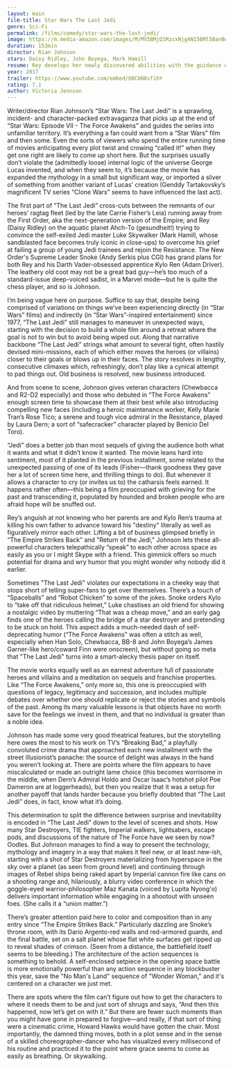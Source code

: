 ```yaml
---
layout: main
film-title: Star Wars The Last Jedi
genre: Sci-Fi
permalink: /films/comedy/star-wars-the-last-jedi/
image: https://m.media-amazon.com/images/M/MV5BMjQ1MzcxNjg4N15BMl5BanBnXkFtZTgwNzgwMjY4MzI@._V1_UX182_CR0,0,182,268_AL_.jpg
duration: 153min
director: Rian Johnson
stars: Daisy Ridley, John Boyega, Mark Hamill 
resume: Rey develops her newly discovered abilities with the guidance of Luke Skywalker, who is unsettled by the strength of her powers. Meanwhile, the Resistance prepares for battle with the First Order.
year: 2017
trailer: https://www.youtube.com/embed/Q0CbN8sfihY
rating: 7.1
author: Victoria Jennson
---
```


Writer/director Rian Johnson’s “Star Wars: The Last Jedi” is a sprawling, incident- and character-packed extravaganza that picks up at the end of “Star Wars: Episode VII - The Force Awakens” and guides the series into unfamiliar territory. It’s everything a fan could want from a “Star Wars” film and then some. Even the sorts of viewers who spend the entire running time of movies anticipating every plot twist and crowing “called it!” when they get one right are likely to come up short here. But the surprises usually don’t violate the (admittedly loose) internal logic of the universe George Lucas invented, and when they seem to, it’s because the movie has expanded the mythology in a small but significant way, or imported a sliver of something from another variant of Lucas’ creation (Genddy Tartakovsky’s magnificent TV series “Clone Wars” seems to have influenced the last act).  

The first part of “The Last Jedi” cross-cuts between the remnants of our heroes’ ragtag fleet (led by the late Carrie Fisher’s Leia) running away from the First Order, aka the next-generation version of the Empire; and Rey (Daisy Ridley) on the aquatic planet Ahch-To (gesundheit!) trying to convince the self-exiled Jedi master Luke Skywalker (Mark Hamill, whose sandblasted face becomes truly iconic in close-ups) to overcome his grief at failing a group of young Jedi trainees and rejoin the Resistance. The New Order's Supreme Leader Snoke (Andy Serkis plus CGI) has grand plans for both Rey and his Darth Vader-obsessed apprentice Kylo Ren (Adam Driver). The leathery old coot may not be a great bad guy—he’s too much of a standard-issue deep-voiced sadist, in a Marvel mode—but he is quite the chess player, and so is Johnson.   

I’m being vague here on purpose. Suffice to say that, despite being comprised of variations on things we’ve been experiencing directly (in “Star Wars” films) and indirectly (in “Star Wars”-inspired entertainment) since 1977, “The Last Jedi” still manages to maneuver in unexpected ways, starting with the decision to build a whole film around a retreat where the goal is not to win but to avoid being wiped out. Along that narrative backbone “The Last Jedi” strings what amount to several tight, often hastily devised mini-missions, each of which either moves the heroes (or villains) closer to their goals or blows up in their faces. The story resolves in lengthy, consecutive climaxes which, refreshingly, don’t play like a cynical attempt to pad things out. Old business is resolved, new business introduced. 

And from scene to scene, Johnson gives veteran characters (Chewbacca and R2-D2 especially) and those who debuted in “The Force Awakens” enough screen time to showcase them at their best while also introducing compelling new faces (including a heroic maintenance worker, Kelly Marie Tran’s Rose Tico; a serene and tough vice admiral in the Resistance, played by Laura Dern; a sort of “safecracker” character played by Benicio Del Toro). 

“Jedi” does a better job than most sequels of giving the audience both what it wants and what it didn’t know it wanted. The movie leans hard into sentiment, most of it planted in the previous installment, some related to the unexpected passing of one of its leads (Fisher—thank goodness they gave her a lot of screen time here, and thrilling things to do). But whenever it allows a character to cry (or invites us to) the catharsis feels earned. It happens rather often—this being a film preoccupied with grieving for the past and transcending it, populated by hounded and broken people who are afraid hope will be snuffed out.  

Rey’s anguish at not knowing who her parents are and Kylo Ren’s trauma at killing his own father to advance toward his "destiny" literally as well as figuratively mirror each other. Lifting a bit of business glimpsed briefly in “The Empire Strikes Back” and "Return of the Jedi," Johnson lets these all-powerful characters telepathically “speak” to each other across space as easily as you or I might Skype with a friend. This gimmick offers so much potential for drama and wry humor that you might wonder why nobody did it earlier. 

Sometimes "The Last Jedi" violates our expectations in a cheeky way that stops short of telling super-fans to get over themselves. There’s a touch of “Spaceballs” and “Robot Chicken” to some of the jokes. Snoke orders Kylo to “take off that ridiculous helmet,” Luke chastises an old friend for showing a nostalgic video by muttering “That was a cheap move,” and an early gag finds one of the heroes calling the bridge of a star destroyer and pretending to be stuck on hold. This aspect adds a much-needed dash of self-deprecating humor (“The Force Awakens” was often a stitch as well, especially when Han Solo, Chewbacca, BB-8 and John Boyega’s James Garner-like hero/coward Finn were onscreen), but without going so meta that "The Last Jedi" turns into a smart-alecky thesis paper on itself. 

The movie works equally well as an earnest adventure full of passionate heroes and villains and a meditation on sequels and franchise properties. Like “The Force Awakens,” only more so, this one is preoccupied with questions of legacy, legitimacy and succession, and includes multiple debates over whether one should replicate or reject the stories and symbols of the past. Among its many valuable lessons is that objects have no worth save for the feelings we invest in them, and that no individual is greater than a noble idea.

Johnson has made some very good theatrical features, but the storytelling here owes the most to his work on TV’s “Breaking Bad,” a playfully convoluted crime drama that approached each new installment with the street illusionist’s panache: the source of delight was always in the hand you weren’t looking at. There are points where the film appears to have miscalculated or made an outright lame choice (this becomes worrisome in the middle, when Dern’s Admiral Holdo and Oscar Isaac’s hotshot pilot Poe Dameron are at loggerheads), but then you realize that it was a setup for another payoff that lands harder because you briefly doubted that “The Last Jedi” does, in fact, know what it’s doing. 

This determination to split the difference between surprise and inevitability is encoded in “The Last Jedi” down to the level of scenes and shots. How many Star Destroyers, TIE fighters, Imperial walkers, lightsabers, escape pods, and discussions of the nature of The Force have we seen by now? Oodles. But Johnson manages to find a way to present the technology, mythology and imagery in a way that makes it feel new, or at least new-ish, starting with a shot of Star Destroyers materializing from hyperspace in the sky over a planet (as seen from ground level) and continuing through images of Rebel ships being raked apart by Imperial cannon fire like cans on a shooting range and, hilariously, a blurry video conference in which the goggle-eyed warrior-philosopher Maz Kanata (voiced by Lupita Nyong'o) delivers important information while engaging in a shootout with unseen foes. (She calls it a “union matter.”) 

There’s greater attention paid here to color and composition than in any entry since “The Empire Strikes Back.” Particularly dazzling are Snoke’s throne room, with its Dario Argento-red walls and red-armored guards, and the final battle, set on a salt planet whose flat white surfaces get ripped up to reveal shades of crimson. (Seen from a distance, the battlefield itself seems to be bleeding.) The architecture of the action sequences is something to behold. A self-enclosed setpiece in the opening space battle is more emotionally powerful than any action sequence in any blockbuster this year, save the "No Man's Land" sequence of "Wonder Woman," and it's centered on a character we just met.  

There are spots where the film can’t figure out how to get the characters to where it needs them to be and just sort of shrugs and says, “And then this happened, now let’s get on with it.” But there are fewer such moments than you might have gone in prepared to forgive—and really, if that sort of thing were a cinematic crime, Howard Hawks would have gotten the chair. Most importantly, the damned thing moves, both in a plot sense and in the sense of a skilled choreographer-dancer who has visualized every millisecond of his routine and practiced it to the point where grace seems to come as easily as breathing. Or skywalking. 